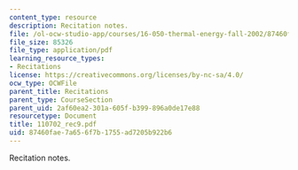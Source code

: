 ```yaml
---
content_type: resource
description: Recitation notes.
file: /ol-ocw-studio-app/courses/16-050-thermal-energy-fall-2002/87460fae7a656f7b1755ad7205b922b6_110702_rec9.pdf
file_size: 85326
file_type: application/pdf
learning_resource_types:
- Recitations
license: https://creativecommons.org/licenses/by-nc-sa/4.0/
ocw_type: OCWFile
parent_title: Recitations
parent_type: CourseSection
parent_uid: 2af60ea2-301a-605f-b399-896a0de17e88
resourcetype: Document
title: 110702_rec9.pdf
uid: 87460fae-7a65-6f7b-1755-ad7205b922b6
---
```

Recitation notes.